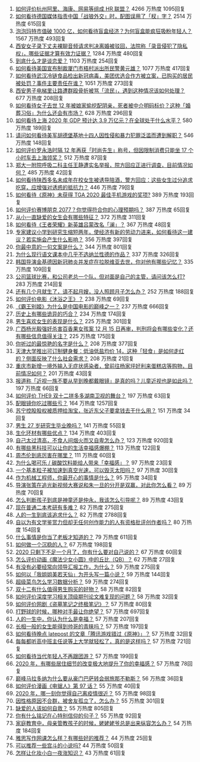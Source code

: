 1. [如何评价杭州阿里、海康、网易等组成 HR 联盟？](https://www.zhihu.com/question/434158902) 4266 万热度 1095回复
1. [如何看待德国媒体指责中国「战狼外交」时，配图误用了「杈」字？](https://www.zhihu.com/question/434300881) 2514 万热度 615回复
1. [泡泡玛特市值破 1000 亿，如何看待盲盒经济？为何盲盒能疯狂吸粉年轻人？](https://www.zhihu.com/question/434335059) 1567 万热度 493回复
1. [西安女子录下丈夫裸聊音频请求判决离婚被驳回，法院称「录音侵犯了隐私权」，哪些证据才算有效力证据？](https://www.zhihu.com/question/434315896) 1284 万热度 480回复
1. [到底什么才是谈恋爱？](https://www.zhihu.com/question/383928922) 1103 万热度 254回复
1. [如何看待美国宣布制裁厦门市梧村派出所民警黄元雄？](https://www.zhihu.com/question/434376954) 1077 万热度 417回复
1. [如何看待武汉冷链食品检出新冠病毒，美团优选合作方被立案，已购买的居民被处罚？事件主要责任在谁？](https://www.zhihu.com/question/434329457) 1051 万热度 273回复
1. [西安男子电梯里让路遭群殴骨折被骂「流民」，遇到这种情况该如何处理？](https://www.zhihu.com/question/434157259) 677 万热度 208回复
1. [如何看待女子去世 12 年被娘家偷挖配阴亲，死者被中介明码标价？这种「婚葬习俗」为什么还会有市场？](https://www.zhihu.com/question/434301669) 628 万热度 296回复
1. [如何看待上海 2020 年 GDP 预计达 3.9 万亿元？在全球处于什么水平？](https://www.zhihu.com/question/434241272) 580 万热度 189回复
1. [请问如何看待美军胡德堡基地十四人因性侵和暴力犯罪泛滥而遭到解职？](https://www.zhihu.com/question/434150642) 546 万热度 148回复
1. [如何评价罗永浩时隔 12 年再获「时尚先生」称号，但因限制消费只能坐 17 个小时车去上海领奖？](https://www.zhihu.com/question/434269020) 512 万热度 87回复
1. [郑大一附院呼吸二科主任王静遭实名举报，院方回应正进行调查，目前情况如何？](https://www.zhihu.com/question/434360025) 485 万热度 42回复
1. [如何看待陕西多名未成年在校女生被诱导陪酒，警方回应：这些女生过分追求吃穿，应增强对诱惑的抵抗力？](https://www.zhihu.com/question/434326701) 446 万热度 79回复
1. [如何看待《原神》未获得 TGA 2020 最佳手机游戏的奖项?](https://www.zhihu.com/question/434315547) 389 万热度 193回复
1. [如何评价赛博朋克 2077？你觉得符合你的心理预期吗？](https://www.zhihu.com/question/434130592) 387 万热度 65回复
1. [从小一直缺爱的女生会有哪些特征？](https://www.zhihu.com/question/279159280) 372 万热度 311回复
1. [如何看待《王者荣耀》新英雄吕蒙改名「澜」？](https://www.zhihu.com/question/428548999) 367 万热度 48回复
1. [专家建议小学到研究生缩短两年，使经济有新的劳动力进来，如何看待这一建议？若实施会产生什么影响？](https://www.zhihu.com/question/434298030) 356 万热度 397回复
1. [你最中意的一句文案是什么？](https://www.zhihu.com/question/363361102) 344 万热度 801回复
1. [为什么现行语文课本中几乎不选纳兰性德的作品？](https://www.zhihu.com/question/27292549) 337 万热度 326回复
1. [韩国导演金基德因新冠肺炎并发症在拉脱维亚去世，你对他有哪些记忆？](https://www.zhihu.com/question/434388505) 335 万热度 109回复
1. [公司篮球比赛，和公司老总一个队，但对面是自己的主管，请问该怎么打?](https://www.zhihu.com/question/433598437) 283 万热度 214回复
1. [还有几个月就生了，请不起月嫂，没人照顾月子怎么办？](https://www.zhihu.com/question/433439994) 252 万热度 188回复
1. [如何评价电影《沐浴之王》？](https://www.zhihu.com/question/434137157) 238 万热度 69回复
1. [《霸王别姬》为什么是中国电影的巅峰之一？](https://www.zhihu.com/question/33959451) 237 万热度 666回复
1. [历史上有哪些诡异的巧合？](https://www.zhihu.com/question/267529330) 234 万热度 174回复
1. [男生喜欢女生的表现是什么？](https://www.zhihu.com/question/24829725) 225 万热度 301回复
1. [广西杨光毅强奸杀害百香果女孩案 12 月 15 日再审，判刑将会有哪些变化？还有哪些信息值得关注？](https://www.zhihu.com/question/434380426) 225 万热度 175回复
1. [你听过的最惊艳的名字是什么？](https://www.zhihu.com/question/265694919) 208 万热度 377回复
1. [天津大学推出可订制健身餐：低油低盐均价 14，这种「轻食」是如何走红的？侧面反映了什么社会需求？](https://www.zhihu.com/question/434298211) 208 万热度 21回复
1. [重庆市新增一境外输入无症状感染者，曾前往杨家坪好利来蛋糕店等购物，目前情况如何？](https://www.zhihu.com/question/434393095) 201 万热度 43回复
1. [报道称「近视一族不要从早到晚都戴眼镜」是真的吗？儿童近视也是如此吗？](https://www.zhihu.com/question/434213973) 197 万热度 66回复
1. [如何评价 THE9 双十二拼多多湖南卫视的舞台？](https://www.zhihu.com/question/434277739) 197 万热度 63回复
1. [配眼镜你吃过哪些亏？](https://www.zhihu.com/question/318306672) 164 万热度 1257回复
1. [苏宁控股股权被质押给淘宝，张近东父子要拿钱去干什么用？](https://www.zhihu.com/question/434284314) 151 万热度 34回复
1. [男生 27 岁研究生毕业晚吗？](https://www.zhihu.com/question/429101715) 141 万热度 55回复
1. [生化环材有哪些优点？](https://www.zhihu.com/question/420032776) 134 万热度 403回复
1. [自己太过清高，不食人间烟火而又自卑怎么办？](https://www.zhihu.com/question/312299315) 123 万热度 920回复
1. [有哪些黑科技可以让你的生活幸福感爆棚？](https://www.zhihu.com/question/434371191) 113 万热度 122回复
1. [周杰伦到底厉害在哪里？](https://www.zhihu.com/question/432551124) 111 万热度 60回复
1. [为什么喝可乐 / 碳酸饮料能给人带来「幸福感」？](https://www.zhihu.com/question/432222467) 97 万热度 23回复
1. [一个基本粒子被加速到真空光速，可以毁灭太阳吗？](https://www.zhihu.com/question/429716223) 97 万热度 30回复
1. [作为机械工程师，你最开心的事情是什么？](https://www.zhihu.com/question/430871170) 95 万热度 34回复
1. [导演张策在追光新视频大赛说和朱一旦的分开是双赢，对此你怎么看？](https://www.zhihu.com/question/434180014) 89 万热度 70回复
1. [怎么判断孩子到底是神童还是仲永，我该怎么引导呢？](https://www.zhihu.com/question/433909837) 89 万热度 43回复
1. [现在普通二本考研有多难？](https://www.zhihu.com/question/358015382) 82 万热度 275回复
1. [人的一生到底该追求什么？](https://www.zhihu.com/question/38869606) 82 万热度 2788回复
1. [自以为有文学鉴赏力但却无任何创作能力的人有资格批评创作者吗？](https://www.zhihu.com/question/420668708) 80 万热度 154回复
1. [什么事情是你当了老板才知道的？](https://www.zhihu.com/question/364147974) 79 万热度 611回复
1. [如何做一个沉稳的人？](https://www.zhihu.com/question/298243670) 67 万热度 198回复
1. [2020 只剩下不足一个月了，你有什么要对自己说的？](https://www.zhihu.com/question/433342148) 67 万热度 60回复
1. [怎么评价动画《魔法少女小圆》中的丘比（QB）？](https://www.zhihu.com/question/63106903) 62 万热度 27回复
1. [有没有必要经常向领导汇报工作，为什么？](https://www.zhihu.com/question/304880302) 59 万热度 275回复
1. [如何以「我姐姐美若天仙」为开头写一篇小说？](https://www.zhihu.com/question/424892227) 59 万热度 144回复
1. [超级菜鸟怎么学习数据分析？](https://www.zhihu.com/question/19755921) 59 万热度 274回复
1. [双十二有什么值得男生购买的好物？](https://www.zhihu.com/question/300656266) 58 万热度 82回复
1. [如何评价深度学习相关顶级期刊论文难复现的问题？](https://www.zhihu.com/question/265953178) 58 万热度 32回复
1. [如何评价网剧《盗墓笔记之终极笔记》？](https://www.zhihu.com/question/434218921) 57 万热度 80回复
1. [打野球的时候，哪种对手最让你绝望？](https://www.zhihu.com/question/352205881) 57 万热度 697回复
1. [人的一生中，你认为什么是幸福？](https://www.zhihu.com/question/432766942) 57 万热度 207回复
1. [长相一般的女生能得到帅哥的青睐吗？](https://www.zhihu.com/question/410986119) 57 万热度 197回复
1. [如何看待晚点 latepost 的文章「腾讯游戏错过《原神》」？](https://www.zhihu.com/question/434329178) 57 万热度 32回复
1. [每每都听高中班主任说等上大学就轻松了，真的是这样吗？](https://www.zhihu.com/question/426949737) 57 万热度 721回复
1. [如何看待当代年轻人不再跟团游？](https://www.zhihu.com/question/434013799) 57 万热度 199回复
1. [2020 年，有哪些居住细节的改变极大地提升了你的幸福感？](https://www.zhihu.com/question/433310612) 57 万热度 78回复
1. [巅峰马拉多纳为什么要从豪门巴萨转会弱旅那不勒斯？](https://www.zhihu.com/question/432169425) 56 万热度 36回复
1. [如何评价漫画《电锯人》第 97 话？](https://www.zhihu.com/question/434002235) 55 万热度 40回复
1. [2020 年，哪一刻你觉得自己离疫情很近？](https://www.zhihu.com/question/434373580) 55 万热度 98回复
1. [因性格原因不合群，被舍友孤立了，怎么办？](https://www.zhihu.com/question/433933378) 55 万热度 301回复
1. [缺爱的人该如何自救？](https://www.zhihu.com/question/40701366) 55 万热度 805回复
1. [你有什么铭记在心特别信仰的句子？](https://www.zhihu.com/question/433218097) 55 万热度 92回复
1. [家庭教育中，母亲管教孩子的时候，姥姥姥爷总是出来纵容怎么办？](https://www.zhihu.com/question/431422651) 54 万热度 184回复
1. [雅思写作网课怎么样？有哪些好的推荐？](https://www.zhihu.com/question/59166047) 44 万热度 25回复
1. [可以推荐一些宫斗的小说吗?](https://www.zhihu.com/question/24123976) 44 万热度 50回复
1. [怎样让化妆小白一夜涨知识？](https://www.zhihu.com/question/29669599) 43 万热度 61回复